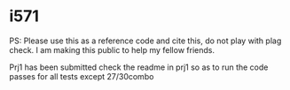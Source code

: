 # i571

PS: Please use this as a reference code and cite this, do not play with plag check. I am making this public to help my fellow friends.

Prj1 has been submitted
  check the readme in prj1 so as to run the code
  passes for all tests except 27/30combo
  

